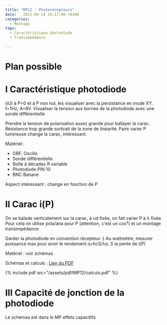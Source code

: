 ```yaml
---
title: "MP12 : Photorécepteurs"
date:   2021-04-14 15:17:00 +0100
categories:
  - Montage
tags:
  - Caractéristique photodiode
  - Transimpédance

---
```


# Plan possible

# I Caractéristique photodiode
i(U) à P=0 et à P non nul, les visualiser avec la persistance en mode XY. f=1Hz, A=8V. Visualiser la tension aux bornes de la photodiode avec une sonde différentielle

Prendre la tension de polarisation assez grande pour ballayer la carac. Résistance trop grande sortirait de la zone de linéarité. Faire varier P lumineuse 
change la carac, intéressant.

Matériel : 
- GBF, Oscillo
- Sonde différentielle
- Boîte à décades R variable
- Photodiode PIN 10
- BNC Banane

Aspect intéressant : change en fonction de P
# II Carac i(P)

On se balade verticalement sur la carac, à ud fixée, on fait varier P à &lambda; fixée. Pour cela on utilise pola/ana pour P (attention, c'est un cos²) et un montage transimpédance

Garder la photodiode en convention récepteur :) Au wattmètre, mesurer puissance max pour avoir le rendement &eta;=hcS/&lambda;e, S la pente de i(P)

Matériel : voir schémas

Schémas et calculs : [Lien du PDF](/assets/pdf/MP12/calculs.pdf)

{% include pdf src="/assets/pdf/MP12/calculs.pdf" %}

# III Capacité de jonction de la photodiode
Le schémas est dans le MP effets capacitifs
